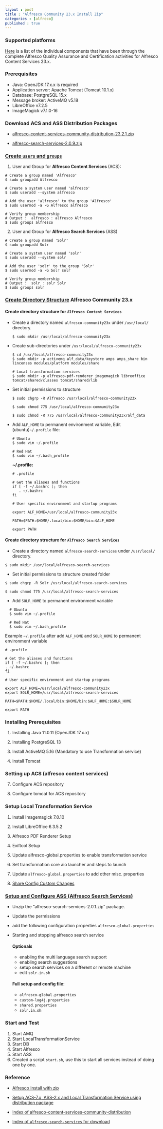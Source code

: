 ```yaml
---
layout : post
title : "Alfresco Community 23.x Install Zip"
categories : [alfreco]
published : true
---
```

### Supported platforms
[Here](https://docs.alfresco.com/content-services/latest/support/) is a list of the individual components that have been through the complete Alfresco Quality Assurance and Certification activities for Alfresco Content Services 23.x. 

### Prerequisites

* Java: OpenJDK 17.x.x is required
* Application server: Apache Tomcat (Tomcat 10.1.x)
* Database: PostgreSQL 15.x
* Message broker: ActiveMQ v5.18
* LibreOffice v7.2.5
* ImageMagick v7.1.0-16

### Download ACS and ASS Distribution Packages
* [alfresco-content-services-community-distribution-23.2.1.zip](https://artifacts.alfresco.com/nexus/content/repositories/releases/org/alfresco/alfresco-content-services-community-distribution/23.2.1/)

* [alfresco-search-services-2.0.9.zip](https://artifacts.alfresco.com/nexus/content/repositories/releases/org/alfresco/alfresco-search-services/2.0.9/)


### [Create `users` and `groups`](https://javaworld-abhinav.blogspot.com/2021/06/setup-acs70-ass201-and-transformation-service.html#setup-usr-grp)

1. User and Group for **Alfresco Content Services** (ACS):

```shell
# Create a group named 'Alfresco'
$ sudo groupadd Alfresco

# Create a system user named 'alfresco'
$ sudo useradd --system alfresco

# Add the user 'alfresco' to the group 'Alfresco'
$ sudo usermod -a -G Alfresco alfresco

# Verify group membership
# Output :  alfresco : alfresco Alfresco
$ sudo groups alfresco 

```

2. User and Group for **Alfresco Search Services** (ASS)

```shell
# Create a group named 'Solr'
$ sudo groupadd Solr

# Create a system user named 'solr'
$ sudo useradd --system solr

# Add the user 'solr' to the group 'Solr'
$ sudo usermod -a -G Solr solr

# Verify group membership
# Output :  solr : solr Solr
$ sudo groups solr

```

### [Create Directory Structure](https://javaworld-abhinav.blogspot.com/2021/06/setup-acs70-ass201-and-transformation-service.html#setup-directory) Alfresco Community 23.x

#### Create directory structure for `Alfresco Content Services`

* Create a directory named `alfresco-community23x` under `/usr/local/` directory.

   ```shell
   $ sudo mkdir /usr/local/alfresco-community23x
   ```
* Create sub-directories under `/usr/local/alfresco-community23x`
   
   ```shell
   $ cd /usr/local/alfresco-community23x
   $ sudo mkdir -p activemq alf_data/keystore amps amps_share bin lincenses modules/platform modules/share
   
   # Local transformation services
   $ sudo mkdir -p alfresco-pdf-renderer imagemagick libreoffice tomcat/shared/classes tomcat/shared/lib
   ```

* Set initial permissions to structure

   ```shell
   $ sudo chgrp -R Alfresco /usr/local/alfresco-community23x

   $ sudo chmod 775 /usr/local/alfresco-community23x

   $ sudo chmod -R 775 /usr/local/alfresco-community23x/alf_data
   ```

* Add `ALF_HOME` to permanent environment variable, Edit (ubuntu)`~/.profile` file: 

   ```shell
   # Ubuntu
   $ sudo vim ~/.profile

   # Red Hat
   $ sudo vim ~/.bash_profile
   ```
   **~/.profile:**
   ```shell
   # .profile

   # Get the aliases and functions
   if [ -f ~/.bashrc ]; then
      . ~/.bashrc
   fi

   # User specific environment and startup programs

   export ALF_HOME=/usr/local/alfresco-community23x

   PATH=$PATH:$HOME/.local/bin:$HOME/bin:$ALF_HOME

   export PATH
   ```

#### Create directory structure for `Alfresco Search Services`

* Create a directory named `alfresco-search-services` under `/usr/local/` directory. 

```shell
$ sudo mkdir /usr/local/alfresco-search-services
```

* Set initial permissions to structure created folder 

```shell
$ sudo chgrp -R Solr /usr/local/alfresco-search-services

$ sudo chmod 775 /usr/local/alfresco-search-services 
```

* Add `SOLR_HOME` to permanent environment variable

 ```shell
   # Ubuntu
   $ sudo vim ~/.profile

   # Red Hat
   $ sudo vim ~/.bash_profile
```

Example `~/.profile` after add `ALF_HOME` and `SOLR_HOME` to permanent environment variable

```shell
# .profile

# Get the aliases and functions
if [ -f ~/.bashrc ]; then
. ~/.bashrc
fi

# User specific environment and startup programs

export ALF_HOME=/usr/local/alfresco-community23x
export SOLR_HOME=/usr/local/alfresco-search-services

PATH=$PATH:$HOME/.local/bin:$HOME/bin:$ALF_HOME:$SOLR_HOME

export PATH
```

### Installing Prerequisites
1. Installing Java 11.0.11 (OpenJDK 17.x.x)

2. Installing PostgreSQL 13

3. Install ActiveMQ 5.16 (Mandatory to use Transformation service)

4. Install Tomcat

### Setting up ACS (alfresco content services) 

7. Configure ACS repository

8. Configure tomcat for ACS repository


### Setup Local Transformation Service 

1. Install Imagemagick 7.0.10

2. Install LibreOffice 6.3.5.2

3. Alfresco PDF Renderer Setup

4. Exiftool Setup

5. Update alfresco-global.properties to enable transformation service

6. Set transformation core aio launcher and steps to launch

7. Update `alfresco-global.properties` to add other misc. properties

8. [Share Config Custom Changes](https://javaworld-abhinav.blogspot.com/2021/06/setup-acs70-ass201-and-transformation-service.html#share-config-custom-changes)


### [Setup and Configure ASS (Alfresco Search Services)](https://javaworld-abhinav.blogspot.com/2021/06/setup-acs70-ass201-and-transformation-service.html#setup-and-configure-ass)

* Unzip the “alfresco-search-services-2.0.1.zip” package.

* Update the permissions

* add the following configuration properties `alfresco-global.properties`

* Starting and stopping alfresco search service

   #### Optionals
   * enabling the multi language search support
   * enabling search suggestions 
   * setup search services on a different or remote machine
   * edit `solr.in.sh` 

   #### Full setup and config file:
   * `alfresco-global.properties`
   * `custom-log4j.properties`
   * `shared.properties`
   * `solr.in.sh` 

### Start and Test
1. Start AMQ
2. Start LocalTransformationService
3. Start DB
4. Start Alfresco
5. Start ASS
6. Created a script `start.sh`, use this to start all services instead of doing one by one.

### Reference
* [Alfresco Install with zip](https://docs.alfresco.com/content-services/community/install/zip/)

* [Setup ACS-7.x, ASS-2.x and Local Transformation Service using distribution package](https://javaworld-abhinav.blogspot.com/2021/06/setup-acs70-ass201-and-transformation-service.html)

* [Index of alfresco-content-services-community-distribution](https://artifacts.alfresco.com/nexus/content/repositories/releases/org/alfresco/alfresco-content-services-community-distribution/)

* [Index of `alfresco-search-services` for download](https://artifacts.alfresco.com/nexus/content/repositories/releases/org/alfresco/alfresco-search-services/)